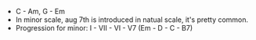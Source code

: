 - C - Am, G - Em
- In minor scale, aug 7th is introduced in natual scale, it's pretty common.
- Progression for minor: I - VII - VI - V7 (Em - D - C - B7) 
